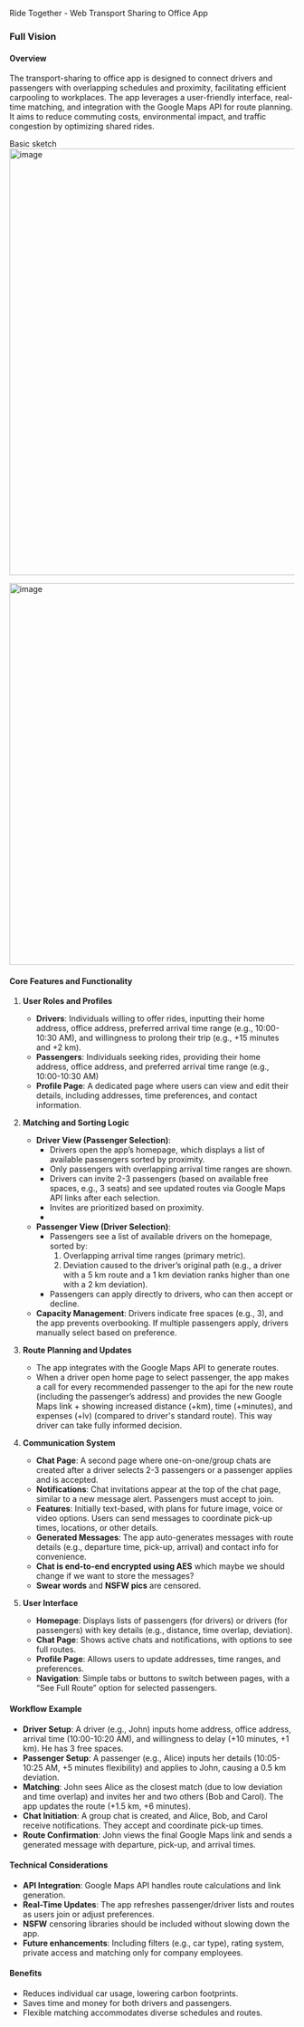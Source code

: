 Ride Together - Web Transport Sharing to Office App 

### Full Vision

#### Overview
The transport-sharing to office app is designed to connect drivers and passengers with overlapping schedules and proximity, facilitating efficient carpooling to workplaces. The app leverages a user-friendly interface, real-time matching, and integration with the Google Maps API for route planning. It aims to reduce commuting costs, environmental impact, and traffic congestion by optimizing shared rides.

Basic sketch
<img width="1204" height="754" alt="image" src="https://github.com/user-attachments/assets/f18db753-0a7e-4b5c-931e-f9d431492532" />

<img width="915" height="675" alt="image" src="https://github.com/user-attachments/assets/1e8cf266-8a09-4608-b767-2e1191799f10" />



#### Core Features and Functionality

1. **User Roles and Profiles**
    - **Drivers**: Individuals willing to offer rides, inputting their home address, office address, preferred arrival time range (e.g., 10:00-10:30 AM), and willingness to prolong their trip (e.g., +15 minutes and +2 km).
    - **Passengers**: Individuals seeking rides, providing their home address, office address, and preferred arrival time range (e.g., 10:00-10:30 AM)
    - **Profile Page**: A dedicated page where users can view and edit their details, including addresses, time preferences, and contact information.

2. **Matching and Sorting Logic**

    - **Driver View (Passenger Selection)**:
        - Drivers open the app’s homepage, which displays a list of available passengers sorted by proximity.
        - Only passengers with overlapping arrival time ranges are shown.
        - Drivers can invite 2-3 passengers (based on available free spaces, e.g., 3 seats) and see updated routes via Google Maps API links after each selection.
        - Invites are prioritized based on proximity.
        - 
    - **Passenger View (Driver Selection)**:
        - Passengers see a list of available drivers on the homepage, sorted by:
            1. Overlapping arrival time ranges (primary metric).
            2. Deviation caused to the driver’s original path (e.g., a driver with a 5 km route and a 1 km deviation ranks higher than one with a 2 km deviation).
        - Passengers can apply directly to drivers, who can then accept or decline.
    - **Capacity Management**: Drivers indicate free spaces (e.g., 3), and the app prevents overbooking. If multiple passengers apply, drivers manually select based on preference.


3. **Route Planning and Updates**
    - The app integrates with the Google Maps API to generate routes.
    - When a driver open home page to select passenger, the app makes a call for every recommended passenger to the api for the new route (including the passenger’s address) and provides the new Google Maps link + showing increased distance (+km), time (+minutes), and expenses (+lv) (compared to driver's standard route).
    This way driver can take fully informed decision.
   

4. **Communication System**
    - **Chat Page**: A second page where one-on-one/group chats are created after a driver selects 2-3 passengers or a passenger applies and is accepted.
    - **Notifications**: Chat invitations appear at the top of the chat page, similar to a new message alert. Passengers must accept to join.
    - **Features**: Initially text-based, with plans for future image, voice or video options. Users can send messages to coordinate pick-up times, locations, or other details.
    - **Generated Messages**: The app auto-generates messages with route details (e.g., departure time, pick-up, arrival) and contact info for convenience.
    - **Chat is end-to-end encrypted using AES** which maybe we should change if we want to store the messages?
    - **Swear words** and **NSFW pics** are censored.
   
5. **User Interface**
    - **Homepage**: Displays lists of passengers (for drivers) or drivers (for passengers) with key details (e.g., distance, time overlap, deviation).
    - **Chat Page**: Shows active chats and notifications, with options to see full routes.
    - **Profile Page**: Allows users to update addresses, time ranges, and preferences.
    - **Navigation**: Simple tabs or buttons to switch between pages, with a “See Full Route” option for selected passengers.

#### Workflow Example
- **Driver Setup**: A driver (e.g., John) inputs home address, office address, arrival time (10:00-10:20 AM), and willingness to delay (+10 minutes, +1 km). He has 3 free spaces.
- **Passenger Setup**: A passenger (e.g., Alice) inputs her details (10:05-10:25 AM, +5 minutes flexibility) and applies to John, causing a 0.5 km deviation.
- **Matching**: John sees Alice as the closest match (due to low deviation and time overlap) and invites her and two others (Bob and Carol). The app updates the route (+1.5 km, +6 minutes).
- **Chat Initiation**: A group chat is created, and Alice, Bob, and Carol receive notifications. They accept and coordinate pick-up times.
- **Route Confirmation**: John views the final Google Maps link and sends a generated message with departure, pick-up, and arrival times.

#### Technical Considerations
- **API Integration**: Google Maps API handles route calculations and link generation.
- **Real-Time Updates**: The app refreshes passenger/driver lists and routes as users join or adjust preferences.
- **NSFW** censoring libraries should be included without slowing down the app.
- **Future enhancements**:  Including filters (e.g., car type), rating system, private access and matching only for company employees.

#### Benefits
- Reduces individual car usage, lowering carbon footprints.
- Saves time and money for both drivers and passengers.
- Flexible matching accommodates diverse schedules and routes.
